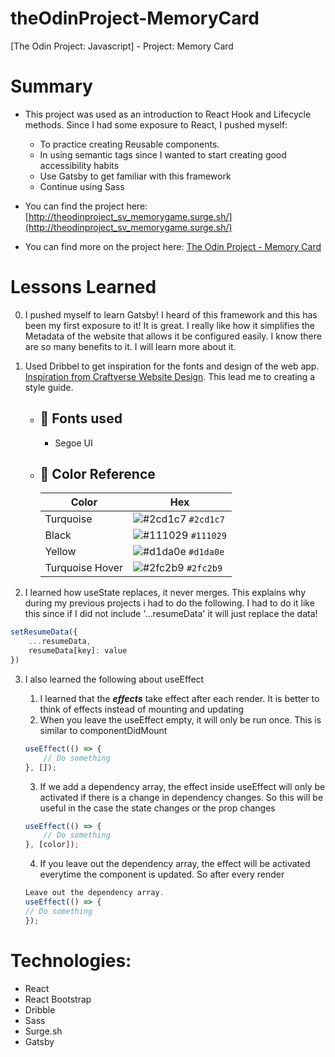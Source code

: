 # theOdinProject-MemoryCard

[The Odin Project: Javascript] - Project: Memory Card

# Summary

-   This project was used as an introduction to React Hook and Lifecycle methods. Since I had some exposure to React, I pushed myself:

    -   To practice creating Reusable components.
    -   In using semantic tags since I wanted to start creating good accessibility habits
    -   Use Gatsby to get familiar with this framework
    -   Continue using Sass

-   You can find the project here: [http://theodinproject_sv_memorygame.surge.sh/](http://theodinproject_sv_memorygame.surge.sh/)

-   You can find more on the project here: [The Odin Project - Memory Card](https://www.theodinproject.com/lessons/memory-card)

# Lessons Learned

0. I pushed myself to learn Gatsby! I heard of this framework and this has been my first exposure to it! It is great. I really like how it simplifies the Metadata of the website that allows it be configured easily. I know there are so many benefits to it. I will learn more about it.

1. Used Dribbel to get inspiration for the fonts and design of the web app. [Inspiration from Craftverse Website Design](https://dribbble.com/shots/15316438-Craftverse-Website-Design). This lead me to creating a style guide.

    - ## 📗 Fonts used

        - Segoe UI

    - ## 🎨 Color Reference

        | Color           | Hex                                                                |
        | --------------- | ------------------------------------------------------------------ |
        | Turquoise       | ![#2cd1c7](https://via.placeholder.com/10/2cd1c7?text=+) `#2cd1c7` |
        | Black           | ![#111029](https://via.placeholder.com/10/111029?text=+) `#111029` |
        | Yellow          | ![#d1da0e](https://via.placeholder.com/10/d1da0e?text=+) `#d1da0e` |
        | Turquoise Hover | ![#2fc2b9](https://via.placeholder.com/10/2fc2b9?text=+) `#2fc2b9` |

2. I learned how useState replaces, it never merges. This explains why during my previous projects i had to do the following. I had to do it like this since if I did not include '...resumeData' it will just replace the data!

```jsx
setResumeData({
	...resumeData,
	resumeData[key]: value
})
```

3. I also learned the following about useEffect

    1. I learned that the **_effects_** take effect after each render. It is better to think of effects instead of mounting and updating
    2. When you leave the useEffect empty, it will only be run once. This is similar to componentDidMount

    ```jsx
    useEffect(() => {
    	// Do something
    }, []);
    ```

    3. If we add a dependency array, the effect inside useEffect will only be activated if there is a change in dependency changes. So this will be useful in the case the state changes or the prop changes

    ```jsx
    useEffect(() => {
    	// Do something
    }, [color]);
    ```

    4. If you leave out the dependency array, the effect will be activated everytime the component is updated. So after every render

    ```jsx
    Leave out the dependency array.
    useEffect(() => {
    // Do something
    });
    ```

# Technologies:

-   React
-   React Bootstrap
-   Dribble
-   Sass
-   Surge.sh
-   Gatsby
